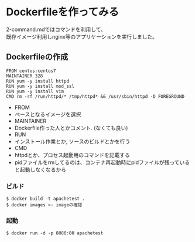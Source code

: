 # Dockerfileを作ってみる

2-command.mdではコマンドを利用して、  
既存イメージ利用しnginx等のアプリケーションを実行しました。

## Dockerfileの作成

```
FROM centos:centos7
MAINTAINER 328
RUN yum -y install httpd
RUN yum -y install mod_ssl
RUN yum -y install vim
CMD rm -rf /run/httpd/* /tmp/httpd* && /usr/sbin/httpd -D FOREGROUND
```

- FROM
 - ベースとなるイメージを選択
- MAINTAINER
 - Dockerfile作った人とかコメント. (なくても良い)
- RUN
 - インストール作業とか, ソースのビルドとかを行う
- CMD
 - httpdとか、プロセス起動用のコマンドを記載する
 - pidファイルをrmしてるのは、コンテナ再起動時にpidファイルが残っていると起動しなくなるから

### ビルド

```
$ docker build -t apachetest .
$ docker images <- imageの確認
```

### 起動

```
$ docker run -d -p 8080:80 apachetest
```

